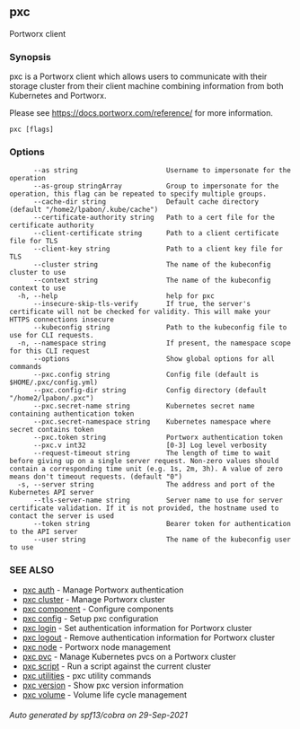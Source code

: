 ## pxc

Portworx client

### Synopsis

pxc is a Portworx client which allows users to communicate with their storage cluster
from their client machine combining information from both Kubernetes and Portworx.

Please see https://docs.portworx.com/reference/ for more information.

```
pxc [flags]
```

### Options

```
      --as string                      Username to impersonate for the operation
      --as-group stringArray           Group to impersonate for the operation, this flag can be repeated to specify multiple groups.
      --cache-dir string               Default cache directory (default "/home2/lpabon/.kube/cache")
      --certificate-authority string   Path to a cert file for the certificate authority
      --client-certificate string      Path to a client certificate file for TLS
      --client-key string              Path to a client key file for TLS
      --cluster string                 The name of the kubeconfig cluster to use
      --context string                 The name of the kubeconfig context to use
  -h, --help                           help for pxc
      --insecure-skip-tls-verify       If true, the server's certificate will not be checked for validity. This will make your HTTPS connections insecure
      --kubeconfig string              Path to the kubeconfig file to use for CLI requests.
  -n, --namespace string               If present, the namespace scope for this CLI request
      --options                        Show global options for all commands
      --pxc.config string              Config file (default is $HOME/.pxc/config.yml)
      --pxc.config-dir string          Config directory (default "/home2/lpabon/.pxc")
      --pxc.secret-name string         Kubernetes secret name containing authentication token
      --pxc.secret-namespace string    Kubernetes namespace where secret contains token
      --pxc.token string               Portworx authentication token
      --pxc.v int32                    [0-3] Log level verbosity
      --request-timeout string         The length of time to wait before giving up on a single server request. Non-zero values should contain a corresponding time unit (e.g. 1s, 2m, 3h). A value of zero means don't timeout requests. (default "0")
  -s, --server string                  The address and port of the Kubernetes API server
      --tls-server-name string         Server name to use for server certificate validation. If it is not provided, the hostname used to contact the server is used
      --token string                   Bearer token for authentication to the API server
      --user string                    The name of the kubeconfig user to use
```

### SEE ALSO

* [pxc auth](pxc_auth.md)	 - Manage Portworx authentication
* [pxc cluster](pxc_cluster.md)	 - Manage Portworx cluster
* [pxc component](pxc_component.md)	 - Configure components
* [pxc config](pxc_config.md)	 - Setup pxc configuration
* [pxc login](pxc_login.md)	 - Set authentication information for Portworx cluster
* [pxc logout](pxc_logout.md)	 - Remove authentication information for Portworx cluster
* [pxc node](pxc_node.md)	 - Portworx node management
* [pxc pvc](pxc_pvc.md)	 - Manage Kubernetes pvcs on a Portworx cluster
* [pxc script](pxc_script.md)	 - Run a script against the current cluster
* [pxc utilities](pxc_utilities.md)	 - pxc utility commands
* [pxc version](pxc_version.md)	 - Show pxc version information
* [pxc volume](pxc_volume.md)	 - Volume life cycle management

###### Auto generated by spf13/cobra on 29-Sep-2021
